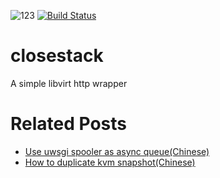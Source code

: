 ![123](https://img.shields.io/badge/status-developing-yellow.svg) [![Build Status](https://travis-ci.org/pyajs/closestack.svg?branch=master)](https://travis-ci.org/pyajs/closestack)

# closestack
A simple libvirt http wrapper


# Related Posts

* [Use uwsgi spooler as async queue(Chinese)](https://knktc.com/2018/07/24/uwsgi-spooler-as-async-queue/)
* [How to duplicate kvm snapshot(Chinese)](https://knktc.com/2018/06/12/how-to-duplicate-kvm-snapshot/)